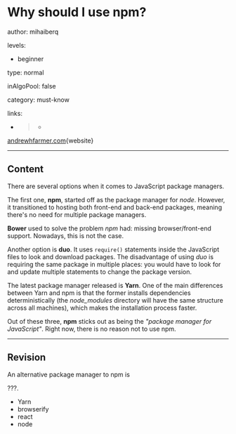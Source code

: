 # Why should I use npm?
author: mihaiberq

levels:
  - beginner

type: normal

inAlgoPool: false

category: must-know

links:

 - >-
  [andrewhfarmer.com](http://andrewhfarmer.com/javascript-frontend-package-managers/){website}

---
## Content

There are several options when it comes to JavaScript package managers.

The first one, **npm**, started off as the package manager for *node*. However, it transitioned to hosting both front-end and back-end packages, meaning there's no need for multiple package managers.

**Bower** used to solve the problem *npm* had: missing browser/front-end support. Nowadays, this is not the case.

Another option is **duo**. It uses `require()` statements inside the JavaScript files to look and download packages. The disadvantage of using *duo* is requiring the same package in multiple places: you would have to look for and update multiple statements to change the package version.

The latest package manager released is **Yarn**. One of the main differences between Yarn and npm is that the former installs dependencies deterministically (the *node_modules* directory will have the same structure across all machines), which makes the installation process faster.

Out of these three, **npm** sticks out as being the *"package manager for JavaScript"*. Right now, there is no reason not to use npm.

---
## Revision

An alternative package manager to npm is

???.

* Yarn
* browserify
* react
* node
